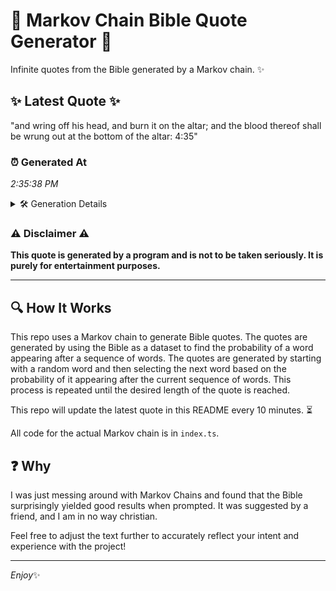 # 📖 Markov Chain Bible Quote Generator 📖

Infinite quotes from the Bible generated by a Markov chain. ✨

## ✨ Latest Quote ✨
"and wring off his head, and burn it on the altar; and the blood thereof shall be wrung out at the bottom of the altar: 4:35"

### ⏰ Generated At
*2:35:38 PM*

<details>
    <summary>🛠️ Generation Details</summary>
    <p>
        <strong>🌱 Seed:</strong> and<br>
        <strong>🔄 Iterations:</strong> 25<br>
        <strong>📜 Context History:</strong><br>[ and ]: wring<br>[ and, wring ]: off<br>[ and, wring, off ]: his<br>[ and, wring, off, his ]: head,<br>[ and, wring, off, his, head, ]: and<br>[ and, wring, off, his, head,, and ]: burn<br>[ wring, off, his, head,, and, burn ]: it<br>[ off, his, head,, and, burn, it ]: on<br>[ his, head,, and, burn, it, on ]: the<br>[ head,, and, burn, it, on, the ]: altar;<br>[ and, burn, it, on, the, altar; ]: and<br>[ burn, it, on, the, altar;, and ]: the<br>[ it, on, the, altar;, and, the ]: blood<br>[ on, the, altar;, and, the, blood ]: thereof<br>[ the, altar;, and, the, blood, thereof ]: shall<br>[ altar;, and, the, blood, thereof, shall ]: be<br>[ and, the, blood, thereof, shall, be ]: wrung<br>[ the, blood, thereof, shall, be, wrung ]: out<br>[ blood, thereof, shall, be, wrung, out ]: at<br>[ thereof, shall, be, wrung, out, at ]: the<br>[ shall, be, wrung, out, at, the ]: bottom<br>[ be, wrung, out, at, the, bottom ]: of<br>[ wrung, out, at, the, bottom, of ]: the<br>[ out, at, the, bottom, of, the ]: altar:<br>[ at, the, bottom, of, the, altar: ]: 4:35<br>
    </p>
</details>

### ⚠️ Disclaimer ⚠️
**This quote is generated by a program and is not to be taken seriously. It is purely for entertainment purposes.**

---

## 🔍 How It Works

This repo uses a Markov chain to generate Bible quotes. The quotes are generated by using the Bible as a dataset to find the probability of a word appearing after a sequence of words. The quotes are generated by starting with a random word and then selecting the next word based on the probability of it appearing after the current sequence of words. This process is repeated until the desired length of the quote is reached.

This repo will update the latest quote in this README every 10 minutes. ⏳

All code for the actual Markov chain is in `index.ts`.

## ❓ Why

I was just messing around with Markov Chains and found that the Bible surprisingly yielded good results when prompted. 
It was suggested by a friend, and I am in no way christian.

Feel free to adjust the text further to accurately reflect your intent and experience with the project!

---

*Enjoy*✨
